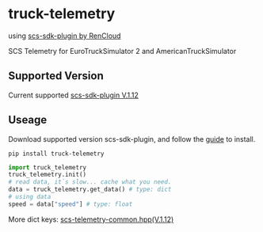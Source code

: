 # truck-telemetry
using [scs-sdk-plugin by RenCloud](https://github.com/RenCloud/scs-sdk-plugin)

SCS Telemetry for EuroTruckSimulator 2 and AmericanTruckSimulator

## Supported Version
Current supported [scs-sdk-plugin V.1.12](https://github.com/RenCloud/scs-sdk-plugin/releases/tag/V.1.12)

## Useage
Download supported version scs-sdk-plugin, and follow the [guide](https://github.com/RenCloud/scs-sdk-plugin#installation) to install.

```pip install truck-telemetry```

```python
import truck_telemetry
truck_telemetry.init()
# read data, it`s slow... cache what you need.
data = truck_telemetry.get_data() # type: dict
# using data
speed = data["speed"] # type: float
```

More dict keys: [scs-telemetry-common.hpp(V.1.12)](https://github.com/RenCloud/scs-sdk-plugin/blob/V.1.12/scs-telemetry/inc/scs-telemetry-common.hpp)